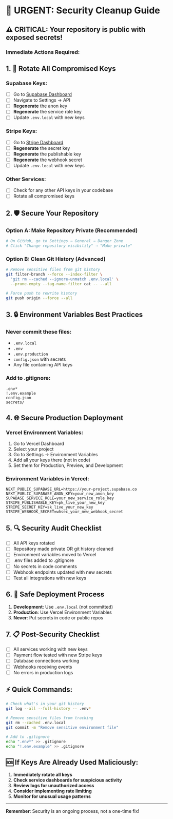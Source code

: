 # 🚨 URGENT: Security Cleanup Guide

## ⚠️ CRITICAL: Your repository is public with exposed secrets!

### Immediate Actions Required:

## 1. 🔄 Rotate All Compromised Keys

### Supabase Keys:
- [ ] Go to [Supabase Dashboard](https://supabase.com/dashboard)
- [ ] Navigate to Settings → API
- [ ] **Regenerate** the anon key
- [ ] **Regenerate** the service role key
- [ ] Update `.env.local` with new keys

### Stripe Keys:
- [ ] Go to [Stripe Dashboard](https://dashboard.stripe.com/apikeys)
- [ ] **Regenerate** the secret key
- [ ] **Regenerate** the publishable key
- [ ] **Regenerate** the webhook secret
- [ ] Update `.env.local` with new keys

### Other Services:
- [ ] Check for any other API keys in your codebase
- [ ] Rotate all compromised keys

## 2. 🛡️ Secure Your Repository

### Option A: Make Repository Private (Recommended)
```bash
# On GitHub, go to Settings → General → Danger Zone
# Click "Change repository visibility" → "Make private"
```

### Option B: Clean Git History (Advanced)
```bash
# Remove sensitive files from git history
git filter-branch --force --index-filter \
  'git rm --cached --ignore-unmatch .env.local' \
  --prune-empty --tag-name-filter cat -- --all

# Force push to rewrite history
git push origin --force --all
```

## 3. 🔒 Environment Variables Best Practices

### Never commit these files:
- `.env.local`
- `.env`
- `.env.production`
- `config.json` with secrets
- Any file containing API keys

### Add to .gitignore:
```
.env*
!.env.example
config.json
secrets/
```

## 4. 🌐 Secure Production Deployment

### Vercel Environment Variables:
1. Go to Vercel Dashboard
2. Select your project
3. Go to Settings → Environment Variables
4. Add all your keys there (not in code)
5. Set them for Production, Preview, and Development

### Environment Variables in Vercel:
```
NEXT_PUBLIC_SUPABASE_URL=https://your-project.supabase.co
NEXT_PUBLIC_SUPABASE_ANON_KEY=your_new_anon_key
SUPABASE_SERVICE_ROLE=your_new_service_role_key
STRIPE_PUBLISHABLE_KEY=pk_live_your_new_key
STRIPE_SECRET_KEY=sk_live_your_new_key
STRIPE_WEBHOOK_SECRET=whsec_your_new_webhook_secret
```

## 5. 🔍 Security Audit Checklist

- [ ] All API keys rotated
- [ ] Repository made private OR git history cleaned
- [ ] Environment variables moved to Vercel
- [ ] .env files added to .gitignore
- [ ] No secrets in code comments
- [ ] Webhook endpoints updated with new secrets
- [ ] Test all integrations with new keys

## 6. 🚀 Safe Deployment Process

1. **Development**: Use `.env.local` (not committed)
2. **Production**: Use Vercel Environment Variables
3. **Never**: Put secrets in code or public repos

## 7. 📋 Post-Security Checklist

- [ ] All services working with new keys
- [ ] Payment flow tested with new Stripe keys
- [ ] Database connections working
- [ ] Webhooks receiving events
- [ ] No errors in production logs

## ⚡ Quick Commands:

```bash
# Check what's in your git history
git log --all --full-history -- .env*

# Remove sensitive files from tracking
git rm --cached .env.local
git commit -m "Remove sensitive environment file"

# Add to .gitignore
echo ".env*" >> .gitignore
echo "!.env.example" >> .gitignore
```

## 🆘 If Keys Are Already Used Maliciously:

1. **Immediately rotate all keys**
2. **Check service dashboards for suspicious activity**
3. **Review logs for unauthorized access**
4. **Consider implementing rate limiting**
5. **Monitor for unusual usage patterns**

---

**Remember**: Security is an ongoing process, not a one-time fix!
